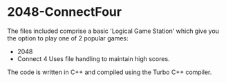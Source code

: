 # 2048-ConnectFour

The files included comprise a basic 'Logical Game Station' which give you the option to play one of 2 popular games:
- 2048
- Connect 4
Uses file handling to maintain high scores.

The code is written in C++ and compiled using the Turbo C++ compiler.


